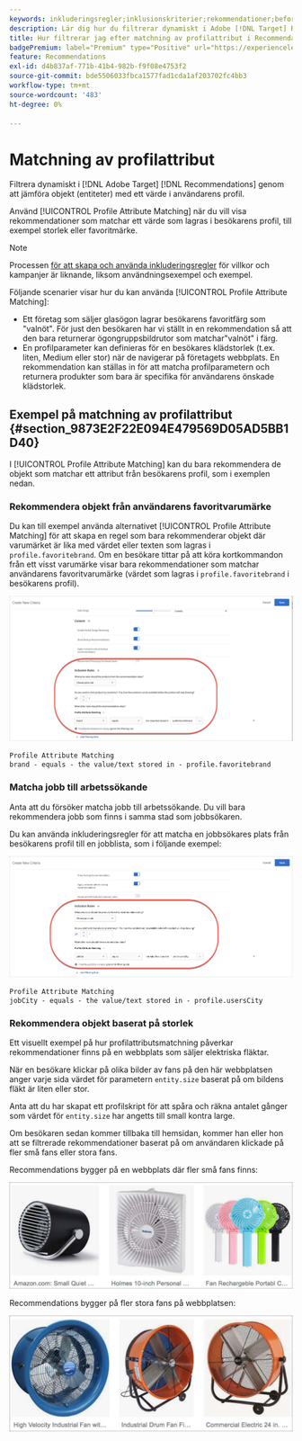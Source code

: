 ```yaml
---
keywords: inkluderingsregler;inklusionskriterier;rekommendationer;befordran;kampanjer;dynamisk filtrering;dynamisk;profilattributsmatchning
description: Lär dig hur du filtrerar dynamiskt i Adobe [!DNL Target] Recommendations genom att jämföra objekt (entiteter) med ett värde i användarens profil.
title: Hur filtrerar jag efter matchning av profilattribut i Recommendations-aktiviteter?
badgePremium: label="Premium" type="Positive" url="https://experienceleague.adobe.com/docs/target/using/introduction/intro.html?lang=en#premium newtab=true" tooltip="Se vad som ingår i Target Premium."
feature: Recommendations
exl-id: d4b837af-771b-41b4-982b-f9f08e4753f2
source-git-commit: bde5506033fbca1577fad1cda1af203702fc4bb3
workflow-type: tm+mt
source-wordcount: '483'
ht-degree: 0%

---
```


# Matchning av profilattribut

Filtrera dynamiskt i [!DNL Adobe Target] [!DNL Recommendations] genom att jämföra objekt (entiteter) med ett värde i användarens profil.

Använd [!UICONTROL Profile Attribute Matching] när du vill visa rekommendationer som matchar ett värde som lagras i besökarens profil, till exempel storlek eller favoritmärke.

>[!NOTE]
>
>Processen [för att skapa och använda inkluderingsregler](/help/main/c-recommendations/c-algorithms/use-dynamic-and-static-inclusion-rules.md) för villkor och kampanjer är liknande, liksom användningsexempel och exempel.

Följande scenarier visar hur du kan använda [!UICONTROL Profile Attribute Matching]:

* Ett företag som säljer glasögon lagrar besökarens favoritfärg som &quot;valnöt&quot;. För just den besökaren har vi ställt in en rekommendation så att den bara returnerar ögongruppsbildrutor som matchar&quot;valnöt&quot; i färg.
* En profilparameter kan definieras för en besökares klädstorlek (t.ex. liten, Medium eller stor) när de navigerar på företagets webbplats. En rekommendation kan ställas in för att matcha profilparametern och returnera produkter som bara är specifika för användarens önskade klädstorlek.

## Exempel på matchning av profilattribut {#section_9873E2F22E094E479569D05AD5BB1D40}

I [!UICONTROL Profile Attribute Matching] kan du bara rekommendera de objekt som matchar ett attribut från besökarens profil, som i exemplen nedan.

### Rekommendera objekt från användarens favoritvarumärke

Du kan till exempel använda alternativet [!UICONTROL Profile Attribute Matching] för att skapa en regel som bara rekommenderar objekt där varumärket är lika med värdet eller texten som lagras i `profile.favoritebrand`. Om en besökare tittar på att köra kortkommandon från ett visst varumärke visar bara rekommendationer som matchar användarens favoritvarumärke (värdet som lagras i `profile.favoritebrand` i besökarens profil).

![Favoritmärke](/help/main/c-recommendations/c-algorithms/assets/favorite-brand.png)

```
Profile Attribute Matching
brand - equals - the value/text stored in - profile.favoritebrand
```

### Matcha jobb till arbetssökande

Anta att du försöker matcha jobb till arbetssökande. Du vill bara rekommendera jobb som finns i samma stad som jobbsökaren.

Du kan använda inkluderingsregler för att matcha en jobbsökares plats från besökarens profil till en jobblista, som i följande exempel:

![Användarens ort](/help/main/c-recommendations/c-algorithms/assets/city.png)

```
Profile Attribute Matching
jobCity - equals - the value/text stored in - profile.usersCity
```

### Rekommendera objekt baserat på storlek

Ett visuellt exempel på hur profilattributsmatchning påverkar rekommendationer finns på en webbplats som säljer elektriska fläktar.

När en besökare klickar på olika bilder av fans på den här webbplatsen anger varje sida värdet för parametern `entity.size` baserat på om bildens fläkt är liten eller stor.

Anta att du har skapat ett profilskript för att spåra och räkna antalet gånger som värdet för `entity.size` har angetts till small kontra large.

Om besökaren sedan kommer tillbaka till hemsidan, kommer han eller hon att se filtrerade rekommendationer baserat på om användaren klickade på fler små fans eller stora fans.

Recommendations bygger på en webbplats där fler små fans finns:

![rekommendationer för små fans](/help/main/c-recommendations/c-algorithms/assets/small-fans.png)

Recommendations bygger på fler stora fans på webbplatsen:

![rekommendationer för stora fans](/help/main/c-recommendations/c-algorithms/assets/large-fans.png)
